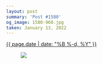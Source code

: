 ```yaml
---
layout: post
summary: 'Post #1580'
og_image: 1580-960.jpg
taken: January 13, 2022
---
```


<div class="post">
 <time>
  <a href="/1580">
   {{ page.date | date: "%B %-d, %Y" }}
  </a>
 </time>
 <a href="/1580">
  <figure data-taken="1/13/2022">
   <img sizes="(min-width: 700px) 50vw, calc(100vw - 2rem)" src="{{ site.assets_url }}/1580-480.jpg" srcset="{{ site.assets_url }}/1580-240.jpg 240w, {{ site.assets_url }}/1580-480.jpg 480w, {{ site.assets_url }}/1580-720.jpg 720w, {{ site.assets_url }}/1580-960.jpg 960w"/>
  </figure>
 </a>
</div>
